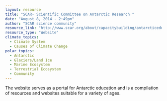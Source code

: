 ```yaml
---
layout: resource
title: "SCAR- Scientific Committee on Antarctic Research "
date: "August 8, 2014 - 2:49pm"
author: "SCAR science community"
resource_link: "http://www.scar.org/about/capacitybuilding/antarcticeducation/"
resource_type: "Website"
climate_topics:
  - Climate System
  - Causes of Climate Change
polar_topics:
  - Antarctic
  - Glaciers/Land Ice
  - Marine Ecosystem
  - Terrestrial Ecosystem
  - Community
---
```


The website serves as a portal for Antarctic education and is a compilation of resources and websites suitable for a variety of ages.
